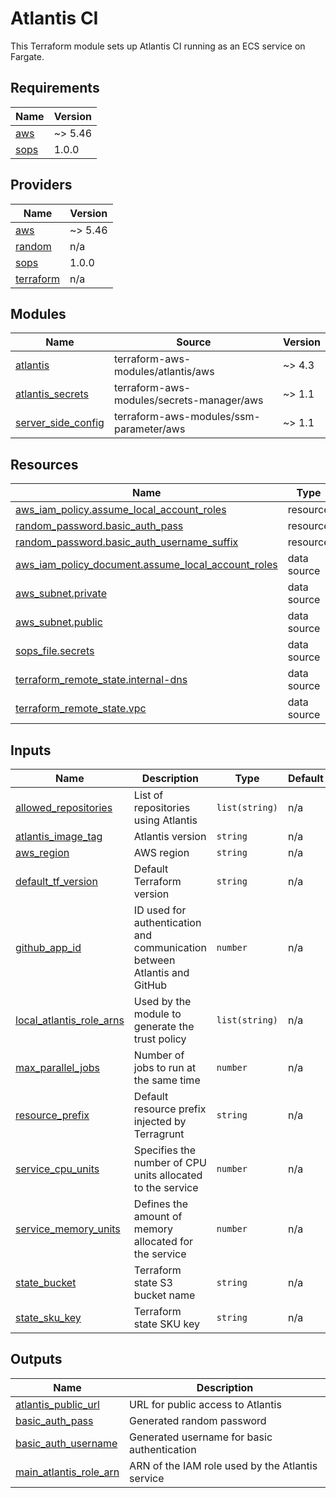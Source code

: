  # Atlantis CI

 This Terraform module sets up Atlantis CI running as an ECS service on Fargate.

## Requirements

| Name | Version |
|------|---------|
| <a name="requirement_aws"></a> [aws](#requirement\_aws) | ~> 5.46 |
| <a name="requirement_sops"></a> [sops](#requirement\_sops) | 1.0.0 |

## Providers

| Name | Version |
|------|---------|
| <a name="provider_aws"></a> [aws](#provider\_aws) | ~> 5.46 |
| <a name="provider_random"></a> [random](#provider\_random) | n/a |
| <a name="provider_sops"></a> [sops](#provider\_sops) | 1.0.0 |
| <a name="provider_terraform"></a> [terraform](#provider\_terraform) | n/a |

## Modules

| Name | Source | Version |
|------|--------|---------|
| <a name="module_atlantis"></a> [atlantis](#module\_atlantis) | terraform-aws-modules/atlantis/aws | ~> 4.3 |
| <a name="module_atlantis_secrets"></a> [atlantis\_secrets](#module\_atlantis\_secrets) | terraform-aws-modules/secrets-manager/aws | ~> 1.1 |
| <a name="module_server_side_config"></a> [server\_side\_config](#module\_server\_side\_config) | terraform-aws-modules/ssm-parameter/aws | ~> 1.1 |

## Resources

| Name | Type |
|------|------|
| [aws_iam_policy.assume_local_account_roles](https://registry.terraform.io/providers/hashicorp/aws/latest/docs/resources/iam_policy) | resource |
| [random_password.basic_auth_pass](https://registry.terraform.io/providers/hashicorp/random/latest/docs/resources/password) | resource |
| [random_password.basic_auth_username_suffix](https://registry.terraform.io/providers/hashicorp/random/latest/docs/resources/password) | resource |
| [aws_iam_policy_document.assume_local_account_roles](https://registry.terraform.io/providers/hashicorp/aws/latest/docs/data-sources/iam_policy_document) | data source |
| [aws_subnet.private](https://registry.terraform.io/providers/hashicorp/aws/latest/docs/data-sources/subnet) | data source |
| [aws_subnet.public](https://registry.terraform.io/providers/hashicorp/aws/latest/docs/data-sources/subnet) | data source |
| [sops_file.secrets](https://registry.terraform.io/providers/carlpett/sops/1.0.0/docs/data-sources/file) | data source |
| [terraform_remote_state.internal-dns](https://registry.terraform.io/providers/hashicorp/terraform/latest/docs/data-sources/remote_state) | data source |
| [terraform_remote_state.vpc](https://registry.terraform.io/providers/hashicorp/terraform/latest/docs/data-sources/remote_state) | data source |

## Inputs

| Name | Description | Type | Default | Required |
|------|-------------|------|---------|:--------:|
| <a name="input_allowed_repositories"></a> [allowed\_repositories](#input\_allowed\_repositories) | List of repositories using Atlantis | `list(string)` | n/a | yes |
| <a name="input_atlantis_image_tag"></a> [atlantis\_image\_tag](#input\_atlantis\_image\_tag) | Atlantis version | `string` | n/a | yes |
| <a name="input_aws_region"></a> [aws\_region](#input\_aws\_region) | AWS region | `string` | n/a | yes |
| <a name="input_default_tf_version"></a> [default\_tf\_version](#input\_default\_tf\_version) | Default Terraform version | `string` | n/a | yes |
| <a name="input_github_app_id"></a> [github\_app\_id](#input\_github\_app\_id) | ID used for authentication and communication between Atlantis and GitHub | `number` | n/a | yes |
| <a name="input_local_atlantis_role_arns"></a> [local\_atlantis\_role\_arns](#input\_local\_atlantis\_role\_arns) | Used by the module to generate the trust policy | `list(string)` | n/a | yes |
| <a name="input_max_parallel_jobs"></a> [max\_parallel\_jobs](#input\_max\_parallel\_jobs) | Number of jobs to run at the same time | `number` | n/a | yes |
| <a name="input_resource_prefix"></a> [resource\_prefix](#input\_resource\_prefix) | Default resource prefix injected by Terragrunt | `string` | n/a | yes |
| <a name="input_service_cpu_units"></a> [service\_cpu\_units](#input\_service\_cpu\_units) | Specifies the number of CPU units allocated to the service | `number` | n/a | yes |
| <a name="input_service_memory_units"></a> [service\_memory\_units](#input\_service\_memory\_units) | Defines the amount of memory allocated for the service | `number` | n/a | yes |
| <a name="input_state_bucket"></a> [state\_bucket](#input\_state\_bucket) | Terraform state S3 bucket name | `string` | n/a | yes |
| <a name="input_state_sku_key"></a> [state\_sku\_key](#input\_state\_sku\_key) | Terraform state SKU key | `string` | n/a | yes |

## Outputs

| Name | Description |
|------|-------------|
| <a name="output_atlantis_public_url"></a> [atlantis\_public\_url](#output\_atlantis\_public\_url) | URL for public access to Atlantis |
| <a name="output_basic_auth_pass"></a> [basic\_auth\_pass](#output\_basic\_auth\_pass) | Generated random password |
| <a name="output_basic_auth_username"></a> [basic\_auth\_username](#output\_basic\_auth\_username) | Generated username for basic authentication |
| <a name="output_main_atlantis_role_arn"></a> [main\_atlantis\_role\_arn](#output\_main\_atlantis\_role\_arn) | ARN of the IAM role used by the Atlantis service |